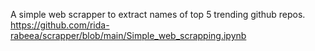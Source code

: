 A simple web scrapper to extract names of top 5 trending github repos.
https://github.com/rida-rabeea/scrapper/blob/main/Simple_web_scrapping.ipynb
